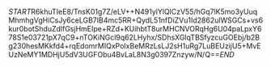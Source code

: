 $START$R6khuTIeE8/TnsK01g7Z/eLV++N491ylYlQlCzV55/hGq7lK5mo3yUuqMhmhgVgHiCsJy6ceLGB7IB4mc5RR+QydL51nfDiZVu1Id2862ulWSGCs+vs6kur0botShduZdlfGsjHmEIpe+RZd+KUihbtT8urMHCNVORqHg6U04paLpxY678S1e03721pX7qC9+nTOKiNGcl9q62LHyhx/SDhsXGlqTBSfyzcuGOEbj/b2Bg230hesMKkfd4+rqEdomrMIQxPoIxBeMRzLsLJ2sH1uRg7LuBEUzijU5+MvEUzNeMY1MDHjU5dV3UGFObu4BvLaL8N3g0397Znzyw/N/Q==$END$